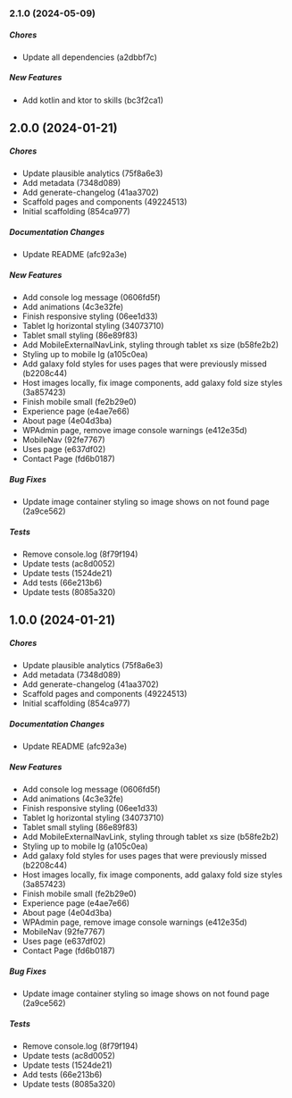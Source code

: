 ### 2.1.0 (2024-05-09)

##### Chores

*  Update all dependencies (a2dbbf7c)

##### New Features

*  Add kotlin and ktor to skills (bc3f2ca1)

## 2.0.0 (2024-01-21)

##### Chores

*  Update plausible analytics (75f8a6e3)
*  Add metadata (7348d089)
*  Add generate-changelog (41aa3702)
*  Scaffold pages and components (49224513)
*  Initial scaffolding (854ca977)

##### Documentation Changes

*  Update README (afc92a3e)

##### New Features

*  Add console log message (0606fd5f)
*  Add animations (4c3e32fe)
*  Finish responsive styling (06ee1d33)
*  Tablet lg horizontal styling (34073710)
*  Tablet small styling (86e89f83)
*  Add MobileExternalNavLink, styling through tablet xs size (b58fe2b2)
*  Styling up to mobile lg (a105c0ea)
*  Add galaxy fold styles for uses pages that were previously missed (b2208c44)
*  Host images locally, fix image components, add galaxy fold size styles (3a857423)
*  Finish mobile small (fe2b29e0)
*  Experience page (e4ae7e66)
*  About page (4e04d3ba)
*  WPAdmin page, remove image console warnings (e412e35d)
*  MobileNav (92fe7767)
*  Uses page (e637df02)
*  Contact Page (fd6b0187)

##### Bug Fixes

*  Update image container styling so image shows on not found page (2a9ce562)

##### Tests

*  Remove console.log (8f79f194)
*  Update tests (ac8d0052)
*  Update tests (1524de21)
*  Add tests (66e213b6)
*  Update tests (8085a320)

## 1.0.0 (2024-01-21)

##### Chores

*  Update plausible analytics (75f8a6e3)
*  Add metadata (7348d089)
*  Add generate-changelog (41aa3702)
*  Scaffold pages and components (49224513)
*  Initial scaffolding (854ca977)

##### Documentation Changes

*  Update README (afc92a3e)

##### New Features

*  Add console log message (0606fd5f)
*  Add animations (4c3e32fe)
*  Finish responsive styling (06ee1d33)
*  Tablet lg horizontal styling (34073710)
*  Tablet small styling (86e89f83)
*  Add MobileExternalNavLink, styling through tablet xs size (b58fe2b2)
*  Styling up to mobile lg (a105c0ea)
*  Add galaxy fold styles for uses pages that were previously missed (b2208c44)
*  Host images locally, fix image components, add galaxy fold size styles (3a857423)
*  Finish mobile small (fe2b29e0)
*  Experience page (e4ae7e66)
*  About page (4e04d3ba)
*  WPAdmin page, remove image console warnings (e412e35d)
*  MobileNav (92fe7767)
*  Uses page (e637df02)
*  Contact Page (fd6b0187)

##### Bug Fixes

*  Update image container styling so image shows on not found page (2a9ce562)

##### Tests

*  Remove console.log (8f79f194)
*  Update tests (ac8d0052)
*  Update tests (1524de21)
*  Add tests (66e213b6)
*  Update tests (8085a320)

